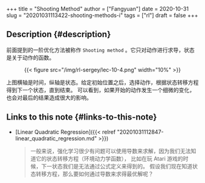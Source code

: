 +++
title = "Shooting Method"
author = ["Fangyuan"]
date = 2020-10-31
slug = "20201031113422-shooting-methods-i"
tags = ["rl"]
draft = false
+++

## Description {#description}

前面提到的一阶优化方法被称作 `Shooting method` 。它只对动作进行求导，状态是关于动作的函数。

<style>.org-center { margin-left: auto; margin-right: auto; text-align: center; }</style>

<div class="org-center">

{{< figure src="/img/rl-sergey/lec-10-4.png" width="10%" >}}

</div>

上图横轴是时间，纵轴是状态。给定初始位置之后，选择动作，根据状态转移方程得到下一个状态，直到结束。
可以看到，如果开始的动作发生一个细微的变化，也会对最后的结果造成很大的影响。


## Links to this note {#links-to-this-note}

-   [Linear Quadratic Regression]({{< relref "20201031112847-linear_quadratic_regression.md" >}})

    >   一般来说，强化学习很少有问题可以使用导数来求解，因为我们无法知道它的状态转移方程（环境动力学函数），
    > 比如在玩 Atari 游戏的时候，下一状态我们是无法通过公式定义来得到的。
    > 假设我们现在知道状态转移方程，那么要如何通过导数来求得最优解呢？
